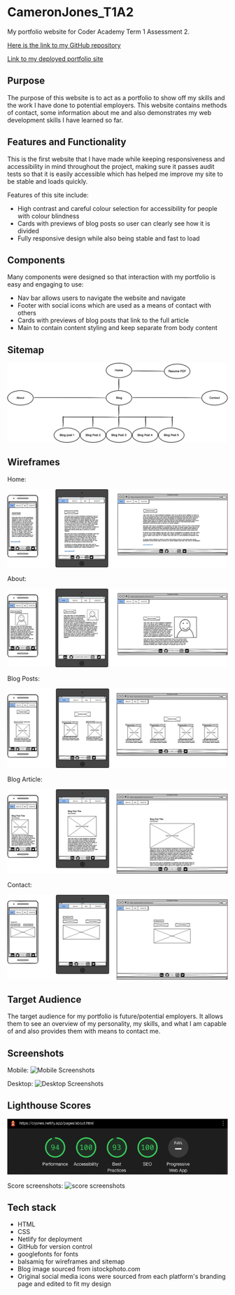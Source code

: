 # CameronJones_T1A2
My portfolio website for Coder Academy Term 1 Assessment 2.

[Here is the link to my GitHub repository](https://github.com/iamcrjones/CameronJones_T1A2)

[Link to my deployed portfolio site](https://crjones.netlify.app/)

## Purpose
The purpose of this website is to act as a portfolio to show off my skills and the work I have done to potential employers. This website contains methods of contact, some information about me and also demonstrates my web development skills I have learned so far.

## Features and Functionality

This is the first website that I have made while keeping responsiveness and accessibility in mind throughout the project, making sure it passes audit tests so that it is easily accessible which has helped me improve my site to be stable and loads quickly.

Features of this site include:

* High contrast and careful colour selection for accessibility for people with colour blindness
* Cards with previews of blog posts so user can clearly see how it is divided
* Fully responsive design while also being stable and fast to load

## Components

Many components were designed so that interaction with my portfolio is easy and engaging to use:

* Nav bar allows users to navigate the website and navigate
* Footer with social icons which are used as a means of contact with others
* Cards with previews of blog posts that link to the full article
* Main to contain content styling and keep separate from body content

## Sitemap

![Sitemap](./docs/Images/Sitemap.png)

## Wireframes

Home:

![Home page](./docs/Wireframes/wireframe-home.png)

About:

![About page](./docs/Wireframes/wireframe-about.png)

Blog Posts:

![Blog Posts page](./docs/Wireframes/wireframe-blogList.png)

Blog Article:

![Blog Article page](/docs/Wireframes/wireframe-blogArticle.png)

Contact:

![Contact page](./docs/Wireframes/wireframe-contact.png)

## Target Audience

The target audience for my portfolio is future/potential employers. It allows them to see an overview of my personality, my skills, and what I am capable of and also provides them with means to contact me.

## Screenshots

Mobile: ![Mobile Screenshots](https://github.com/iamcrjones/CameronJones_T1A2/tree/main/docs/Images/website-screenshots/Mobile)

Desktop: ![Desktop Screenshots](https://github.com/iamcrjones/CameronJones_T1A2/tree/main/docs/Images/website-screenshots/Desktop)

## Lighthouse Scores

![about score](./docs/Images/Scores/About.png)

Score screenshots: ![score screenshots](https://github.com/iamcrjones/CameronJones_T1A2/tree/main/docs/Images/Scores)

## Tech stack

* HTML
* CSS
* Netlify for deployment
* GitHub for version control
* googlefonts for fonts
* balsamiq for wireframes and sitemap
* Blog image sourced from istockphoto.com
* Original social media icons were sourced from each platform's branding page and edited to fit my design

